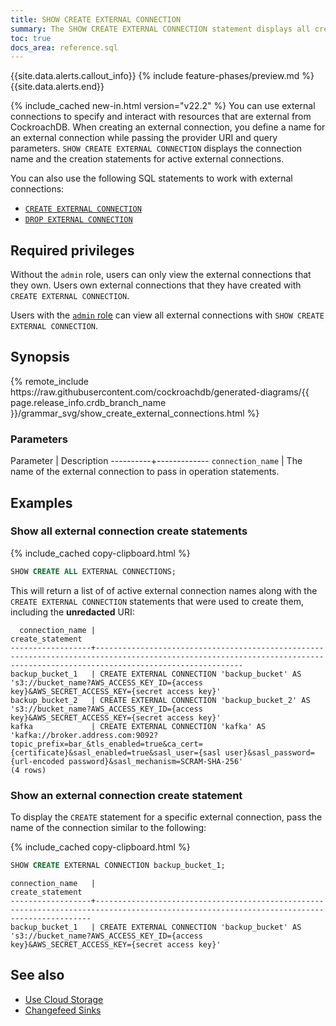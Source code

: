 ```yaml
---
title: SHOW CREATE EXTERNAL CONNECTION
summary: The SHOW CREATE EXTERNAL CONNECTION statement displays all creation statements for active external connections.
toc: true
docs_area: reference.sql
---
```


{{site.data.alerts.callout_info}}
{% include feature-phases/preview.md %}
{{site.data.alerts.end}}

{% include_cached new-in.html version="v22.2" %} You can use external connections to specify and interact with resources that are external from CockroachDB. When creating an external connection, you define a name for an external connection while passing the provider URI and query parameters. `SHOW CREATE EXTERNAL CONNECTION` displays the connection name and the creation statements for active external connections.

You can also use the following SQL statements to work with external connections:

- [`CREATE EXTERNAL CONNECTION`](create-external-connection.html)
- [`DROP EXTERNAL CONNECTION`](drop-external-connection.html)

## Required privileges

Without the `admin` role, users can only view the external connections that they own. Users own external connections that they have created with `CREATE EXTERNAL CONNECTION`.

Users with the [`admin` role](security-reference/authorization.html#admin-role) can view all external connections with `SHOW CREATE EXTERNAL CONNECTION`.

## Synopsis

<div>
{% remote_include https://raw.githubusercontent.com/cockroachdb/generated-diagrams/{{ page.release_info.crdb_branch_name }}/grammar_svg/show_create_external_connections.html %}
</div>

### Parameters

Parameter | Description
----------+-------------
`connection_name` | The name of the external connection to pass in operation statements.

## Examples

### Show all external connection create statements

{% include_cached copy-clipboard.html %}
~~~sql
SHOW CREATE ALL EXTERNAL CONNECTIONS;
~~~

This will return a list of of active external connection names along with the `CREATE EXTERNAL CONNECTION` statements that were used to create them, including the **unredacted** URI:

~~~
  connection_name |                                                                              create_statement
------------------+-----------------------------------------------------------------------------------------------------------------------------------------------------------------------------
backup_bucket_1   | CREATE EXTERNAL CONNECTION 'backup_bucket' AS 's3://bucket_name?AWS_ACCESS_KEY_ID={access key}&AWS_SECRET_ACCESS_KEY={secret access key}'
backup_bucket_2   | CREATE EXTERNAL CONNECTION 'backup_bucket_2' AS 's3://bucket_name?AWS_ACCESS_KEY_ID={access key}&AWS_SECRET_ACCESS_KEY={secret access key}'
kafka             | CREATE EXTERNAL CONNECTION 'kafka' AS 'kafka://broker.address.com:9092?topic_prefix=bar_&tls_enabled=true&ca_cert={certificate}&sasl_enabled=true&sasl_user={sasl user}&sasl_password={url-encoded password}&sasl_mechanism=SCRAM-SHA-256'
(4 rows)
~~~

### Show an external connection create statement

To display the `CREATE` statement for a specific external connection, pass the name of the connection similar to the following:

{% include_cached copy-clipboard.html %}
~~~sql
SHOW CREATE EXTERNAL CONNECTION backup_bucket_1;
~~~
~~~
connection_name   |                                                         create_statement
------------------+-------------------------------------------------------------------------------------------------------------------------------------------
backup_bucket_1   | CREATE EXTERNAL CONNECTION 'backup_bucket' AS 's3://bucket_name?AWS_ACCESS_KEY_ID={access key}&AWS_SECRET_ACCESS_KEY={secret access key}'
~~~

## See also

- [Use Cloud Storage](use-cloud-storage.html)
- [Changefeed Sinks](changefeed-sinks.html)
